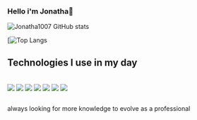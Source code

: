 ### Hello i'm Jonatha👋

![Jonatha1007 GitHub stats](https://github-readme-stats.vercel.app/api?username=Jonatha1007&show_icons=true&theme=onedark)

[![Top Langs](https://github-readme-stats.vercel.app/api/top-langs/?username=Jonatha1007)


## Technologies I use in my day

<div style="display: inline_block"><br/>
  <img align="center" alt"html5" src="https://img.shields.io/badge/HTML5-E34F26?style=for-the-badge&logo=html5&logoColor=white" />
  <img align="center" alt"css3" src="https://img.shields.io/badge/CSS3-1572B6?style=for-the-badge&logo=css3&logoColor=white" />
  <img align="center" alt"java script" src="https://img.shields.io/badge/JavaScript-323330?style=for-the-badge&logo=javascript&logoColor=F7DF1E" />
  <img align="center" alt"bootstrap" src="https://img.shields.io/badge/Bootstrap-563D7C?style=for-the-badge&logo=bootstrap&logoColor=white" />
  <img align="center" alt"node" src="https://img.shields.io/badge/Node.js-43853D?style=for-the-badge&logo=node.js&logoColor=white" />
  <img align="center" alt"mongo" src="https://img.shields.io/badge/MongoDB-4EA94B?style=for-the-badge&logo=mongodb&logoColor=white" />
  <img align="center" alt"react" src="https://img.shields.io/badge/React-20232A?style=for-the-badge&logo=react&logoColor=61DAFB" />
  </div><br/>
  
  always looking for more knowledge to evolve as a professional
